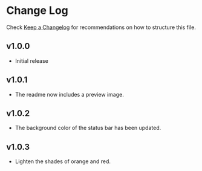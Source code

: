 # Change Log

Check [Keep a Changelog](http://keepachangelog.com/) for recommendations on how to structure this file.

## v1.0.0
- Initial release

## v1.0.1
- The readme now includes a preview image.

## v1.0.2
- The background color of the status bar has been updated.

## v1.0.3
- Lighten the shades of orange and red.
